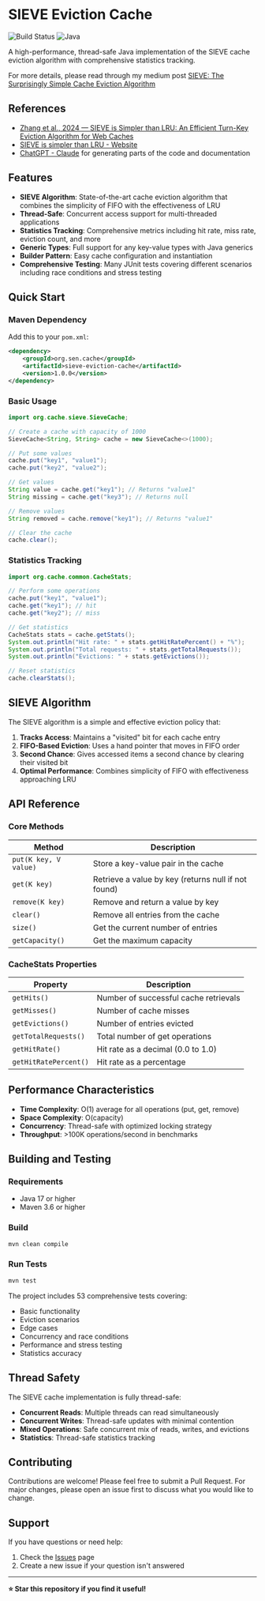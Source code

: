 # SIEVE Eviction Cache

![Build Status](https://github.com/Navaneethsen/sieve-eviction-cache/workflows/Java%20CI%20with%20Maven/badge.svg)
![Java](https://img.shields.io/badge/Java-17-orange)


A high-performance, thread-safe Java implementation of the SIEVE cache eviction algorithm with comprehensive statistics tracking.

For more details, please read through my medium post [SIEVE: The Surprisingly Simple Cache Eviction Algorithm](https://navaneethsen.medium.com/sieve-the-surprisingly-simple-cache-eviction-algorithm-525b2b7ba3b2)

## References
- [Zhang et al., 2024 — SIEVE is Simpler than LRU: An Efficient Turn-Key Eviction Algorithm for Web Caches](https://junchengyang.com/publication/nsdi24-SIEVE.pdf)
- [SIEVE is simpler than LRU - Website](https://cachemon.github.io/SIEVE-website/blog/2023/12/17/sieve-is-simpler-than-lru/)
- [ChatGPT - Claude](https://claude.ai) for generating parts of the code and documentation

## Features

- **SIEVE Algorithm**: State-of-the-art cache eviction algorithm that combines the simplicity of FIFO with the effectiveness of LRU
- **Thread-Safe**: Concurrent access support for multi-threaded applications
- **Statistics Tracking**: Comprehensive metrics including hit rate, miss rate, eviction count, and more
- **Generic Types**: Full support for any key-value types with Java generics
- **Builder Pattern**: Easy cache configuration and instantiation
- **Comprehensive Testing**: Many JUnit tests covering different scenarios including race conditions and stress testing

## Quick Start

### Maven Dependency

Add this to your `pom.xml`:

```xml
<dependency>
    <groupId>org.sen.cache</groupId>
    <artifactId>sieve-eviction-cache</artifactId>
    <version>1.0.0</version>
</dependency>
```

### Basic Usage

```java
import org.cache.sieve.SieveCache;

// Create a cache with capacity of 1000
SieveCache<String, String> cache = new SieveCache<>(1000);

// Put some values
cache.put("key1", "value1");
cache.put("key2", "value2");

// Get values
String value = cache.get("key1"); // Returns "value1"
String missing = cache.get("key3"); // Returns null

// Remove values
String removed = cache.remove("key1"); // Returns "value1"

// Clear the cache
cache.clear();
```

### Statistics Tracking

```java
import org.cache.common.CacheStats;

// Perform some operations
cache.put("key1", "value1");
cache.get("key1"); // hit
cache.get("key2"); // miss

// Get statistics
CacheStats stats = cache.getStats();
System.out.println("Hit rate: " + stats.getHitRatePercent() + "%");
System.out.println("Total requests: " + stats.getTotalRequests());
System.out.println("Evictions: " + stats.getEvictions());

// Reset statistics
cache.clearStats();
```

## SIEVE Algorithm

The SIEVE algorithm is a simple and effective eviction policy that:

1. **Tracks Access**: Maintains a "visited" bit for each cache entry
2. **FIFO-Based Eviction**: Uses a hand pointer that moves in FIFO order
3. **Second Chance**: Gives accessed items a second chance by clearing their visited bit
4. **Optimal Performance**: Combines simplicity of FIFO with effectiveness approaching LRU


## API Reference

### Core Methods

| Method | Description |
|--------|-------------|
| `put(K key, V value)` | Store a key-value pair in the cache |
| `get(K key)` | Retrieve a value by key (returns null if not found) |
| `remove(K key)` | Remove and return a value by key |
| `clear()` | Remove all entries from the cache |
| `size()` | Get the current number of entries |
| `getCapacity()` | Get the maximum capacity |


### CacheStats Properties

| Property | Description |
|----------|-------------|
| `getHits()` | Number of successful cache retrievals |
| `getMisses()` | Number of cache misses |
| `getEvictions()` | Number of entries evicted |
| `getTotalRequests()` | Total number of get operations |
| `getHitRate()` | Hit rate as a decimal (0.0 to 1.0) |
| `getHitRatePercent()` | Hit rate as a percentage |

## Performance Characteristics

- **Time Complexity**: O(1) average for all operations (put, get, remove)
- **Space Complexity**: O(capacity) 
- **Concurrency**: Thread-safe with optimized locking strategy
- **Throughput**: >100K operations/second in benchmarks

## Building and Testing

### Requirements

- Java 17 or higher
- Maven 3.6 or higher

### Build

```bash
mvn clean compile
```

### Run Tests

```bash
mvn test
```

The project includes 53 comprehensive tests covering:
- Basic functionality
- Eviction scenarios  
- Edge cases
- Concurrency and race conditions
- Performance and stress testing
- Statistics accuracy


## Thread Safety

The SIEVE cache implementation is fully thread-safe:

- **Concurrent Reads**: Multiple threads can read simultaneously
- **Concurrent Writes**: Thread-safe updates with minimal contention
- **Mixed Operations**: Safe concurrent mix of reads, writes, and evictions
- **Statistics**: Thread-safe statistics tracking


## Contributing

Contributions are welcome! Please feel free to submit a Pull Request. For major changes, please open an issue first to discuss what you would like to change.


## Support

If you have questions or need help:

1. Check the [Issues](https://github.com/Navaneethsen/sieve-eviction-cache/issues) page
2. Create a new issue if your question isn't answered

---

**⭐ Star this repository if you find it useful!**
